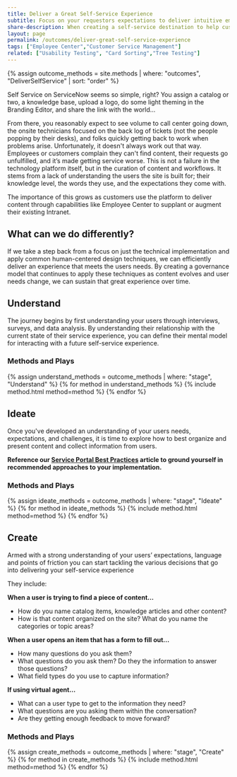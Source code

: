 ```yaml
---
title: Deliver a Great Self-Service Experience
subtitle: Focus on your requestors expectations to deliver intuitive employee and customer journeys.
share-description: When creating a self-service destination to help customers and employees resolve issues and get back to value, it is critical to create clear paths to resolution. That means understanding how your users expect to explore content, provide information and get back to good. By following these methods and best practices, you will meet your users' needs with a delightful experience.
layout: page
permalink: /outcomes/deliver-great-self-service-experience
tags: ["Employee Center","Customer Service Management"]
related: ["Usability Testing", "Card Sorting","Tree Testing"]
---
```

{% assign outcome_methods = site.methods | where: "outcomes", "DeliverSelfService" | sort: "order" %}

Self Service on ServiceNow seems so simple, right? You assign a catalog or two, a knowledge base, upload a logo, do some light theming in the Branding Editor, and share the link with the world... 

From there, you reasonably expect to see volume to call center going down, the onsite technicians focused on the back log of tickets (not the people popping by their desks), and folks quickly getting back to work when problems arise. Unfortunately, it doesn't always work out that way. Employees or customers complain they can't find content, their requests go unfulfilled, and it’s made getting service worse. This is not a failure in the technology platform itself, but in the curation of content and workflows. It stems from a lack of understanding the users the site is built for; their knowledge level, the words they use, and the expectations they come with.

The importance of this grows as customers use the platform to deliver content through capabilities like Employee Center to supplant or augment their existing Intranet.

## What can we do differently?
If we take a step back from a focus on just the technical implementation and apply common human-centered design techniques, we can efficiently deliver an experience that meets the users needs. By creating a governance model that continues to apply these techniques as content evolves and user needs change, we can sustain that great experience over time.

## Understand
The journey begins by first understanding your users through interviews, surveys, and data analysis. By understanding their relationship with the current state of their service experience, you can define their mental model for interacting with a future self-service experience.

### Methods and Plays
<div class="method-group">
{% assign understand_methods = outcome_methods | where: "stage", "Understand" %}
{% for method in understand_methods %}
    {% include method.html  method=method %}
{% endfor %}
</div>

## Ideate
Once you've developed an understanding of your users needs, expectations, and challenges, it is time to explore how to best organize and present content and collect information from users. 

**Reference our [Service Portal Best Practices](/best-practices/service-portal.md) article to ground yourself in recommended approaches to your implementation.**

### Methods and Plays
<div class="method-group">
{% assign ideate_methods = outcome_methods | where: "stage", "Ideate" %}
{% for method in ideate_methods %}
    {% include method.html  method=method %}
{% endfor %}
</div>

## Create
Armed with a strong understanding of your users’ expectations, language and points of friction you can start tackling the various decisions that go into delivering your self-service experience

They include:

**When a user is trying to find a piece of content…**
-	How do you name catalog items, knowledge articles and other content?
-	How is that content organized on the site? What do you name the categories or topic areas?

**When a user opens an item that has a form to fill out…**
-	How many questions do you ask them?
-	What questions do you ask them? Do they the information to answer those questions?
-	What field types do you use to capture information?

**If using virtual agent…**
-	What can a user type to get to the information they need?
-	What questions are you asking them within the conversation?
-	Are they getting enough feedback to move forward?

### Methods and Plays
<div class="method-group">
{% assign create_methods = outcome_methods | where: "stage", "Create" %}
{% for method in create_methods %}
    {% include method.html  method=method %}
{% endfor %}
</div>